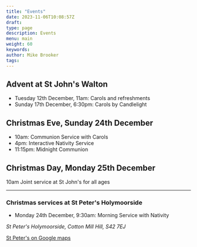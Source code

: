 ```yaml
---
title: "Events"
date: 2023-11-06T10:08:57Z
draft: 
type: page
description: Events
menu: main
weight: 60
keywords:
author: Mike Brooker 
tags: 
---
```


## Advent at St John's Walton

- Tuesday 12th December, 11am: Carols and refreshments
- Sunday 17th December, 6:30pm: Carols by Candlelight

## Christmas Eve, Sunday 24th December
- 10am: Communion Service with Carols
- 4pm: Interactive Nativity Service
- 11:15pm: Midnight Communion

## Christmas Day, Monday 25th December
10am Joint service at St John's for all ages

---

### Christmas services at St Peter's Holymoorside
- Monday 24th December, 9:30am: Morning Service with Nativity

*St Peter's Holymoorside, Cotton Mill Hill, S42 7EJ*

[St Peter's on Google maps](https://maps.app.goo.gl/YZb7mDW9dQUjXVfJ7)


